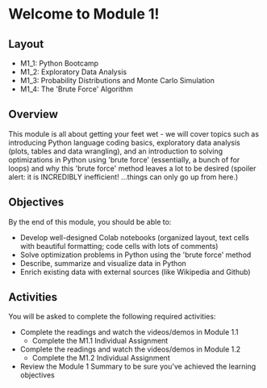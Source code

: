 # Welcome to Module 1!

## Layout
* M1_1: Python Bootcamp
* M1_2: Exploratory Data Analysis
* M1_3: Probability Distributions and Monte Carlo Simulation
* M1_4: The 'Brute Force' Algorithm

## Overview
This module is all about getting your feet wet - we will cover topics such as introducing Python language coding basics, exploratory data analysis (plots, tables and data wrangling), and an introduction to solving optimizations in Python using 'brute force' (essentially, a bunch of for loops) and why this 'brute force' method leaves a lot to be desired (spoiler alert: it is INCREDIBLY inefficient! ...things can only go up from here.)


## Objectives
By the end of this module, you should be able to:

* Develop well-designed Colab notebooks (organized layout, text cells with beautiful formatting; code cells with lots of comments)
* Solve optimization problems in Python using the 'brute force' method
* Describe, summarize and visualize data in Python
* Enrich existing data with external sources (like Wikipedia and Github)


## Activities
You will be asked to complete the following required activities:

* Complete the readings and watch the videos/demos in Module 1.1
  * Complete the M1.1 Individual Assignment
* Complete the readings and watch the videos/demos in Module 1.2
  * Complete the M1.2 Individual Assignment
* Review the Module 1 Summary to be sure you've achieved the learning objectives
